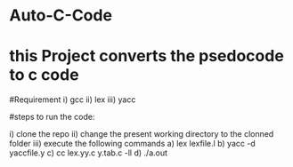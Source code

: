 # Auto-C-Code
 
 
# this Project converts the psedocode to c code


#Requirement
i) gcc
ii) lex
iii) yacc

#steps to run the code:

i) clone the repo
ii) change the present working directory to the clonned folder
iii) execute the following commands
      a) lex lexfile.l
      b) yacc -d yaccfile.y
      c) cc lex.yy.c y.tab.c -ll
      d) ./a.out




